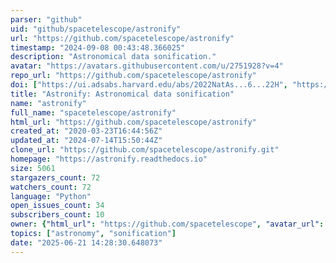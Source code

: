 ```yaml
---
parser: "github"
uid: "github/spacetelescope/astronify"
url: "https://github.com/spacetelescope/astronify"
timestamp: "2024-09-08 00:43:48.366025"
description: "Astronomical data sonification."
avatar: "https://avatars.githubusercontent.com/u/2751928?v=4"
repo_url: "https://github.com/spacetelescope/astronify"
doi: ["https://ui.adsabs.harvard.edu/abs/2022NatAs...6...22H", "https://ui.adsabs.harvard.edu/abs/2024ascl.soft08005B/abstract"]
title: "Astronify: Astronomical data sonification"
name: "astronify"
full_name: "spacetelescope/astronify"
html_url: "https://github.com/spacetelescope/astronify"
created_at: "2020-03-23T16:44:56Z"
updated_at: "2024-07-14T15:50:44Z"
clone_url: "https://github.com/spacetelescope/astronify.git"
homepage: "https://astronify.readthedocs.io"
size: 5061
stargazers_count: 72
watchers_count: 72
language: "Python"
open_issues_count: 34
subscribers_count: 10
owner: {"html_url": "https://github.com/spacetelescope", "avatar_url": "https://avatars.githubusercontent.com/u/2751928?v=4", "login": "spacetelescope", "type": "Organization"}
topics: ["astronomy", "sonification"]
date: "2025-06-21 14:28:30.648073"
---
```

